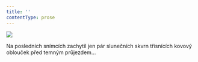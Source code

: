 ```yaml
---
title: ''
contentType: prose
---
```


<section>

![](../Images/001.jpg)

Na posledních snímcích zachytil jen pár slunečních skvrn třísnících kovový oblouček před temným průjezdem…

</section>
